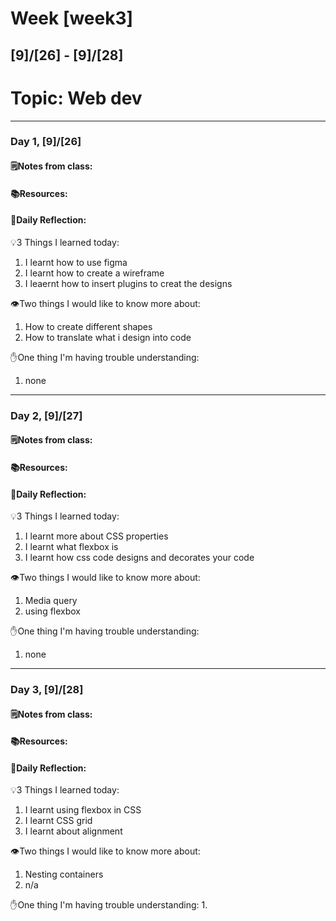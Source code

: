 # Week [week3]
## [9]/[26] - [9]/[28]

# Topic: Web dev

___

### Day 1, [9]/[26]

#### 🗒️Notes from class:

#### 📚Resources:


#### 💭Daily Reflection:

💡3 Things I learned today:
1. I learnt how to use figma 
2. I learnt how to create a wireframe
3. I leaernt how to insert plugins to creat the designs

👁️Two things I would like to know more about:
1. How to create different shapes
2. How to translate what i design into code

✋One thing I'm having trouble understanding:
1. none 


___

### Day 2, [9]/[27] 

#### 🗒️Notes from class:

#### 📚Resources:


#### 💭Daily Reflection:

💡3 Things I learned today:
1. I learnt more about CSS properties
2. I learnt what flexbox is 
3. I learnt how css code designs and decorates your code

👁️Two things I would like to know more about:
1. Media query 
2. using  flexbox 

✋One thing I'm having trouble understanding:
1. none

___

### Day 3, [9]/[28]
#### 🗒️Notes from class:

#### 📚Resources:


#### 💭Daily Reflection:

💡3 Things I learned today:
1. I learnt using flexbox in CSS
2. I learnt CSS grid
3. I learnt about alignment 

👁️Two things I would like to know more about:
1. Nesting containers
2. n/a

✋One thing I'm having trouble understanding:
1. 
 

